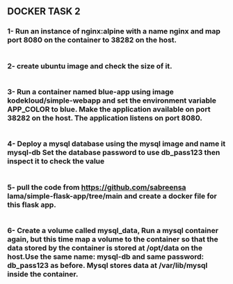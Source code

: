 ## **DOCKER TASK 2**

### **1- Run an instance of nginx:alpine with a name nginx and map port 8080 on the container to 38282 on the host.**  
![]()  

### **2- create ubuntu image and check the size of it.**  
![]()

### **3- Run a container named blue-app using image kodekloud/simple-webapp and set the environment variable APP_COLOR to blue. Make the application available on port 38282 on the host. The application listens on port 8080.**  
![]()

### **4- Deploy a mysql database using the mysql image and name it mysql-db Set the database password to use db_pass123 then inspect it to check the value**  
![]()

### **5- pull the code from https://github.com/sabreensa lama/simple-flask-app/tree/main and create a docker file for this flask app.**  
![]()

### **6- Create a volume called mysql_data, Run a mysql container again, but this time map a volume to the container so that the data stored by the container is stored at /opt/data on the host.Use the same name: mysql-db and same password: db_pass123 as before. Mysql stores data at /var/lib/mysql inside the container.**  
![]()